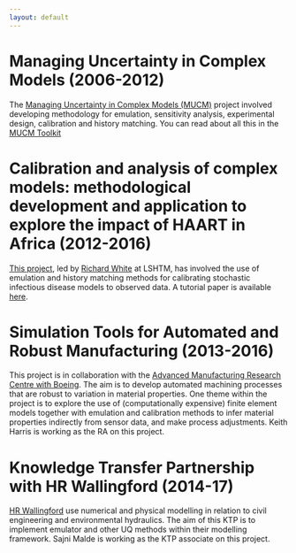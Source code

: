 ```yaml
---
layout: default
---
```


# Managing Uncertainty in Complex Models (2006-2012)
The [Managing Uncertainty in Complex Models (MUCM)](http://www.mucm.ac.uk/Pages/MUCM.html) project involved developing methodology for emulation, sensitivity analysis, experimental design, calibration and history matching. You can read about all this in the [MUCM Toolkit](http://mucm.aston.ac.uk/MUCM/MUCMToolkit/index.php?page=MetaHomePage.html)

# Calibration and analysis of complex models: methodological development and application to explore the impact of HAART in Africa (2012-2016)
[This project](http://cmmid.lshtm.ac.uk/mrccalib/), led by [Richard White](http://www.lshtm.ac.uk/aboutus/people/white.richard) at LSHTM, has involved the use of emulation and history matching methods for calibrating stochastic infectious disease models to observed data. A tutorial paper is available [here](http://journals.plos.org/ploscompbiol/article?id=10.1371/journal.pcbi.1003968).

# Simulation Tools for Automated and Robust Manufacturing (2013-2016)
This project is in collaboration with the [Advanced Manufacturing Research Centre with Boeing](http://www.amrc.co.uk/). The aim is to develop automated machining processes that are robust to variation in material properties. One theme within the project is to explore the use of (computationally expensive) finite element models together with emulation and calibration methods to infer material properties indirectly from sensor data, and make process adjustments. Keith Harris is working as the RA on this project.

# Knowledge Transfer Partnership with HR Wallingford (2014-17)
[HR Wallingford](http://www.hrwallingford.com/) use numerical and physical modelling in relation to civil engineering and environmental hydraulics. The aim of this KTP is to implement emulator and other UQ methods within their modelling framework. Sajni Malde is working as the KTP associate on this project.
